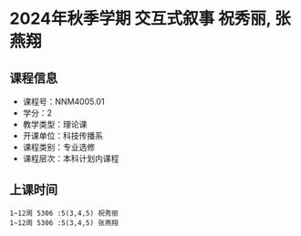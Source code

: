 # 2024年秋季学期 交互式叙事 祝秀丽, 张燕翔






## 课程信息

- 课程号：NNM4005.01
- 学分：2
- 教学类型：理论课
- 开课单位：科技传播系
- 课程类别：专业选修
- 课程层次：本科计划内课程

## 上课时间

```
1~12周 5306 :5(3,4,5) 祝秀丽
1~12周 5306 :5(3,4,5) 张燕翔
```

